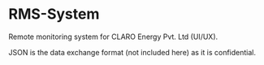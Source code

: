 # RMS-System
Remote monitoring system for CLARO Energy Pvt. Ltd (UI/UX).

JSON is the data exchange format (not included here) as it is confidential.
